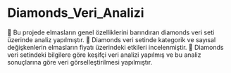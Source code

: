 # Diamonds_Veri_Analizi

📍 Bu projede elmasların genel özelliklerini barındıran diamonds veri seti üzerinde analiz yapılmıştır.
📍 Diamonds veri setinde kategorik ve sayısal değişkenlerin elmasların fiyatı üzerindeki etkileri incelenmiştir.
📍 Diamonds veri setindeki bilgilere göre keşifçi veri analizi yapılmış ve bu analiz sonuçlarına göre veri görselleştirilmesi yapılmıştır.
